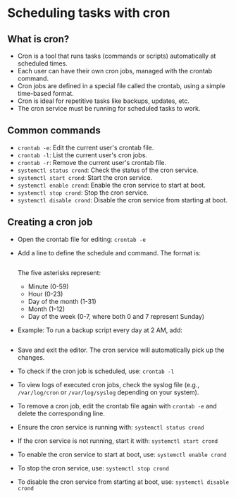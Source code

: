 # Scheduling tasks with cron

## What is cron?

- Cron is a tool that runs tasks (commands or scripts) automatically at scheduled times.
- Each user can have their own cron jobs, managed with the crontab command.
- Cron jobs are defined in a special file called the crontab, using a simple time-based format.
- Cron is ideal for repetitive tasks like backups, updates, etc.
- The cron service must be running for scheduled tasks to work.

## Common commands

- `crontab -e`: Edit the current user's crontab file.
- `crontab -l`: List the current user's cron jobs.
- `crontab -r`: Remove the current user's crontab file.
- `systemctl status crond`: Check the status of the cron service.
- `systemctl start crond`: Start the cron service.
- `systemctl enable crond`: Enable the cron service to start at boot.
- `systemctl stop crond`: Stop the cron service.
- `systemctl disable crond`: Disable the cron service from starting at boot.

## Creating a cron job

- Open the crontab file for editing: `crontab -e`
- Add a line to define the schedule and command. The format is:

  ```* * * * * /path/to/command arg1 arg2
  ```

  The five asterisks represent:
  - Minute (0-59)
  - Hour (0-23)
  - Day of the month (1-31)
  - Month (1-12)
  - Day of the week (0-7, where both 0 and 7 represent Sunday)
- Example: To run a backup script every day at 2 AM, add:

  ```0 2 * * * /path/to/the/backup-script.sh
  ```

- Save and exit the editor. The cron service will automatically pick up the changes.
- To check if the cron job is scheduled, use: `crontab -l`
- To view logs of executed cron jobs, check the syslog file (e.g., `/var/log/cron` or `/var/log/syslog` depending on your system).
- To remove a cron job, edit the crontab file again with `crontab -e` and delete the corresponding line.
- Ensure the cron service is running with: `systemctl status crond`
- If the cron service is not running, start it with: `systemctl start crond`
- To enable the cron service to start at boot, use: `systemctl enable crond`
- To stop the cron service, use: `systemctl stop crond`
- To disable the cron service from starting at boot, use: `systemctl disable crond`
